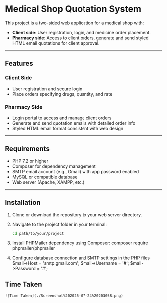 # Medical Shop Quotation System

This project is a two-sided web application for a medical shop with:

- **Client side**: User registration, login, and medicine order placement.
- **Pharmacy side**: Access to client orders, generate and send styled HTML email quotations for client approval.

---

## Features

### Client Side
- User registration and secure login
- Place orders specifying drugs, quantity, and rate

### Pharmacy Side
- Login portal to access and manage client orders
- Generate and send quotation emails with detailed order info
- Styled HTML email format consistent with web design

---

## Requirements

- PHP 7.2 or higher
- Composer for dependency management
- SMTP email account (e.g., Gmail) with app password enabled
- MySQL or compatible database
- Web server (Apache, XAMPP, etc.)

---

## Installation

1. Clone or download the repository to your web server directory.

2. Navigate to the project folder in your terminal:

   ```bash
   cd path/to/your/project

3. Install PHPMailer dependency using Composer:
    composer require phpmailer/phpmailer

4. Configure database connection and SMTP settings in the PHP files 
    $mail->Host = 'smtp.gmail.com';
    $mail->Username = '#';
    $mail->Password = '#';

## Time Taken 
    ![Time Taken](./Screenshot%202025-07-24%20203058.png)


